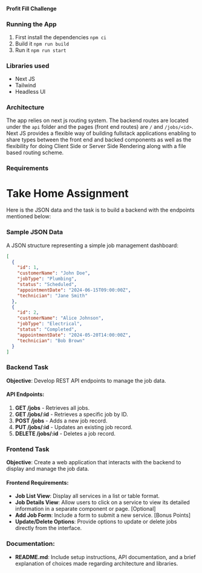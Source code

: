 #### Profit Fill Challenge

### Running the App

1. First install the dependencies `npm ci`
2. Build it `npm run build`
3. Run it `npm run start`

### Libraries used

- Next JS
- Tailwind
- Headless UI

### Architecture

The app relies on next js routing system. The backend routes are located under the `api` folder and the pages (front end routes) are `/` and `/jobs/<id>`. Next JS provides a flexible way of building fullstack applications enabling to share types between the front end and backed components as well as the flexibility for doing Client Side or Server Side Rendering along with a file based routing scheme.

### Requirements

# Take Home Assignment

Here is the JSON data and the task is to build a backend with the endpoints mentioned below:

### Sample JSON Data

A JSON structure representing a simple job management dashboard:

```json
[
  {
    "id": 1,
    "customerName": "John Doe",
    "jobType": "Plumbing",
    "status": "Scheduled",
    "appointmentDate": "2024-06-15T09:00:00Z",
    "technician": "Jane Smith"
  },
  {
    "id": 2,
    "customerName": "Alice Johnson",
    "jobType": "Electrical",
    "status": "Completed",
    "appointmentDate": "2024-05-20T14:00:00Z",
    "technician": "Bob Brown"
  }
]
```

### Backend Task

**Objective**: Develop REST API endpoints to manage the job data.

#### API Endpoints:

1. **GET /jobs** - Retrieves all jobs.
2. **GET /jobs/:id** - Retrieves a specific job by ID.
3. **POST /jobs** - Adds a new job record.
4. **PUT /jobs/:id** - Updates an existing job record.
5. **DELETE /jobs/:id** - Deletes a job record.

### Frontend Task

**Objective**: Create a web application that interacts with the backend to display and manage the job data.

#### Frontend Requirements:

- **Job List View**: Display all services in a list or table format.
- **Job Details View**: Allow users to click on a service to view its detailed information in a separate component or page.
  [Optional]
- **Add Job Form**: Include a form to submit a new service.
  [Bonus Points]
- **Update/Delete Options**: Provide options to update or delete jobs directly from the interface.

### Documentation:

- **README.md**: Include setup instructions, API documentation, and a brief explanation of choices made regarding architecture and libraries.
